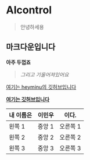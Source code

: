# AIcontrol

> 안녕하세용

## **마크다운입니다**

__아주 두껍죠__ 

>_그리고 기울어져있어요_

[여기는 heyminu의 깃허브입니다](https://github.com/heyminu/AIcontrol/)

[__여기는 깃허브입니다__](https://github.com/)

|내 이름은| 이민우| 이다. |
|---|---|---|
|왼쪽 1|중앙 1|오른쪽 1|
|왼쪽 2|중앙 2 |오른쪽 2|
|왼쪽 3|중앙 3|오른쪽 3|
